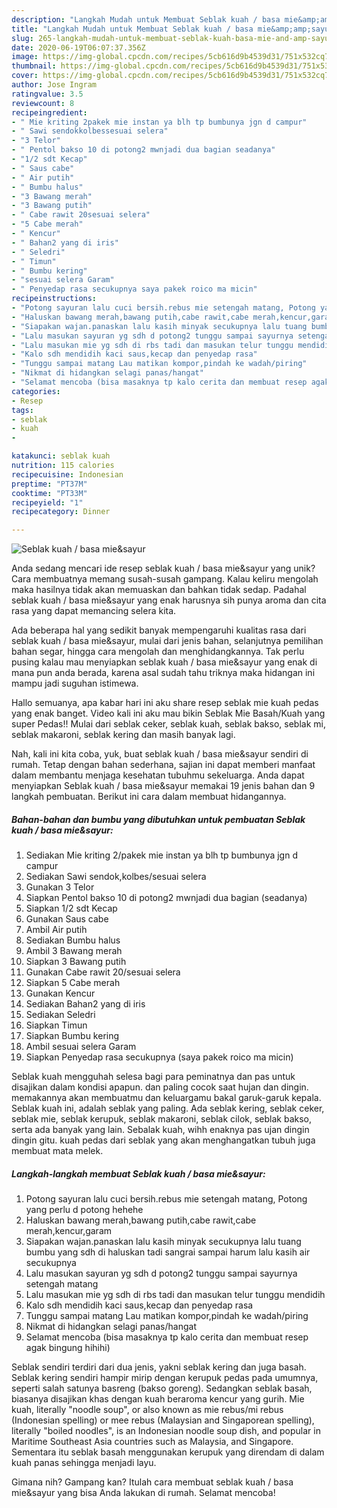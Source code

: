 ```yaml
---
description: "Langkah Mudah untuk Membuat Seblak kuah / basa mie&amp;amp;sayur yang Menggugah Selera"
title: "Langkah Mudah untuk Membuat Seblak kuah / basa mie&amp;amp;sayur yang Menggugah Selera"
slug: 265-langkah-mudah-untuk-membuat-seblak-kuah-basa-mie-and-amp-sayur-yang-menggugah-selera
date: 2020-06-19T06:07:37.356Z
image: https://img-global.cpcdn.com/recipes/5cb616d9b4539d31/751x532cq70/seblak-kuah-basa-miesayur-foto-resep-utama.jpg
thumbnail: https://img-global.cpcdn.com/recipes/5cb616d9b4539d31/751x532cq70/seblak-kuah-basa-miesayur-foto-resep-utama.jpg
cover: https://img-global.cpcdn.com/recipes/5cb616d9b4539d31/751x532cq70/seblak-kuah-basa-miesayur-foto-resep-utama.jpg
author: Jose Ingram
ratingvalue: 3.5
reviewcount: 8
recipeingredient:
- " Mie kriting 2pakek mie instan ya blh tp bumbunya jgn d campur"
- " Sawi sendokkolbessesuai selera"
- "3 Telor"
- " Pentol bakso 10 di potong2 mwnjadi dua bagian seadanya"
- "1/2 sdt Kecap"
- " Saus cabe"
- " Air putih"
- " Bumbu halus"
- "3 Bawang merah"
- "3 Bawang putih"
- " Cabe rawit 20sesuai selera"
- "5 Cabe merah"
- " Kencur"
- " Bahan2 yang di iris"
- " Seledri"
- " Timun"
- " Bumbu kering"
- "sesuai selera Garam"
- " Penyedap rasa secukupnya saya pakek roico ma micin"
recipeinstructions:
- "Potong sayuran lalu cuci bersih.rebus mie setengah matang, Potong yang perlu d potong hehehe"
- "Haluskan bawang merah,bawang putih,cabe rawit,cabe merah,kencur,garam"
- "Siapakan wajan.panaskan lalu kasih minyak secukupnya lalu tuang bumbu yang sdh di haluskan tadi sangrai sampai harum lalu kasih air secukupnya"
- "Lalu masukan sayuran yg sdh d potong2 tunggu sampai sayurnya setengah matang"
- "Lalu masukan mie yg sdh di rbs tadi dan masukan telur tunggu mendidih"
- "Kalo sdh mendidih kaci saus,kecap dan penyedap rasa"
- "Tunggu sampai matang Lau matikan kompor,pindah ke wadah/piring"
- "Nikmat di hidangkan selagi panas/hangat"
- "Selamat mencoba (bisa masaknya tp kalo cerita dan membuat resep agak bingung hihihi)"
categories:
- Resep
tags:
- seblak
- kuah
- 

katakunci: seblak kuah  
nutrition: 115 calories
recipecuisine: Indonesian
preptime: "PT37M"
cooktime: "PT33M"
recipeyield: "1"
recipecategory: Dinner

---
```



![Seblak kuah / basa mie&amp;sayur](https://img-global.cpcdn.com/recipes/5cb616d9b4539d31/751x532cq70/seblak-kuah-basa-miesayur-foto-resep-utama.jpg)

Anda sedang mencari ide resep seblak kuah / basa mie&amp;sayur yang unik? Cara membuatnya memang susah-susah gampang. Kalau keliru mengolah maka hasilnya tidak akan memuaskan dan bahkan tidak sedap. Padahal seblak kuah / basa mie&amp;sayur yang enak harusnya sih punya aroma dan cita rasa yang dapat memancing selera kita.

Ada beberapa hal yang sedikit banyak mempengaruhi kualitas rasa dari seblak kuah / basa mie&amp;sayur, mulai dari jenis bahan, selanjutnya pemilihan bahan segar, hingga cara mengolah dan menghidangkannya. Tak perlu pusing kalau mau menyiapkan seblak kuah / basa mie&amp;sayur yang enak di mana pun anda berada, karena asal sudah tahu triknya maka hidangan ini mampu jadi suguhan istimewa.

Hallo semuanya, apa kabar hari ini aku share resep seblak mie kuah pedas yang enak banget. Video kali ini aku mau bikin Seblak Mie Basah/Kuah yang super Pedas!! Mulai dari seblak ceker, seblak kuah, seblak bakso, seblak mi, seblak makaroni, seblak kering dan masih banyak lagi.


Nah, kali ini kita coba, yuk, buat seblak kuah / basa mie&amp;sayur sendiri di rumah. Tetap dengan bahan sederhana, sajian ini dapat memberi manfaat dalam membantu menjaga kesehatan tubuhmu sekeluarga. Anda dapat menyiapkan Seblak kuah / basa mie&amp;sayur memakai 19 jenis bahan dan 9 langkah pembuatan. Berikut ini cara dalam membuat hidangannya.

<!--inarticleads1-->

##### Bahan-bahan dan bumbu yang dibutuhkan untuk pembuatan Seblak kuah / basa mie&amp;sayur:

1. Sediakan  Mie kriting 2/pakek mie instan ya blh tp bumbunya jgn d campur
1. Sediakan  Sawi sendok,kolbes/sesuai selera
1. Gunakan 3 Telor
1. Siapkan  Pentol bakso 10 di potong2 mwnjadi dua bagian (seadanya)
1. Siapkan 1/2 sdt Kecap
1. Gunakan  Saus cabe
1. Ambil  Air putih
1. Sediakan  Bumbu halus
1. Ambil 3 Bawang merah
1. Siapkan 3 Bawang putih
1. Gunakan  Cabe rawit 20/sesuai selera
1. Siapkan 5 Cabe merah
1. Gunakan  Kencur
1. Sediakan  Bahan2 yang di iris
1. Sediakan  Seledri
1. Siapkan  Timun
1. Siapkan  Bumbu kering
1. Ambil sesuai selera Garam
1. Siapkan  Penyedap rasa secukupnya (saya pakek roico ma micin)


Seblak kuah mengguhah selesa bagi para peminatnya dan pas untuk disajikan dalam kondisi apapun. dan paling cocok saat hujan dan dingin. memakannya akan membuatmu dan keluargamu bakal garuk-garuk kepala. Seblak kuah ini, adalah seblak yang paling. Ada seblak kering, seblak ceker, seblak mie, seblak kerupuk, seblak makaroni, seblak cilok, seblak bakso, serta ada banyak yang lain. Sebalak kuah, wihh enaknya pas ujan dingin dingin gitu. kuah pedas dari seblak yang akan menghangatkan tubuh juga membuat mata melek. 

<!--inarticleads2-->

##### Langkah-langkah membuat Seblak kuah / basa mie&amp;sayur:

1. Potong sayuran lalu cuci bersih.rebus mie setengah matang, Potong yang perlu d potong hehehe
1. Haluskan bawang merah,bawang putih,cabe rawit,cabe merah,kencur,garam
1. Siapakan wajan.panaskan lalu kasih minyak secukupnya lalu tuang bumbu yang sdh di haluskan tadi sangrai sampai harum lalu kasih air secukupnya
1. Lalu masukan sayuran yg sdh d potong2 tunggu sampai sayurnya setengah matang
1. Lalu masukan mie yg sdh di rbs tadi dan masukan telur tunggu mendidih
1. Kalo sdh mendidih kaci saus,kecap dan penyedap rasa
1. Tunggu sampai matang Lau matikan kompor,pindah ke wadah/piring
1. Nikmat di hidangkan selagi panas/hangat
1. Selamat mencoba (bisa masaknya tp kalo cerita dan membuat resep agak bingung hihihi)


Seblak sendiri terdiri dari dua jenis, yakni seblak kering dan juga basah. Seblak kering sendiri hampir mirip dengan kerupuk pedas pada umumnya, seperti salah satunya basreng (bakso goreng). Sedangkan seblak basah, biasanya disajikan khas dengan kuah beraroma kencur yang gurih. Mie kuah, literally &#34;noodle soup&#34;, or also known as mie rebus/mi rebus (Indonesian spelling) or mee rebus (Malaysian and Singaporean spelling), literally &#34;boiled noodles&#34;, is an Indonesian noodle soup dish, and popular in Maritime Southeast Asia countries such as Malaysia, and Singapore. Sementara itu seblak basah menggunakan kerupuk yang direndam di dalam kuah panas sehingga menjadi layu. 

Gimana nih? Gampang kan? Itulah cara membuat seblak kuah / basa mie&amp;sayur yang bisa Anda lakukan di rumah. Selamat mencoba!
